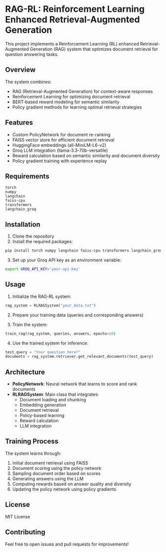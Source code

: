 # RAG-RL: Reinforcement Learning Enhanced Retrieval-Augmented Generation

This project implements a Reinforcement Learning (RL) enhanced Retrieval-Augmented Generation (RAG) system that optimizes document retrieval for question answering tasks.

## Overview

The system combines:
- RAG (Retrieval-Augmented Generation) for context-aware responses
- Reinforcement Learning for optimizing document retrieval
- BERT-based reward modeling for semantic similarity
- Policy gradient methods for learning optimal retrieval strategies

## Features

- Custom PolicyNetwork for document re-ranking
- FAISS vector store for efficient document retrieval
- HuggingFace embeddings (all-MiniLM-L6-v2)
- Groq LLM integration (llama-3.3-70b-versatile)
- Reward calculation based on semantic similarity and document diversity
- Policy gradient training with experience replay

## Requirements

```
torch
numpy
langchain
faiss-cpu
transformers
langchain_groq
```

## Installation

1. Clone the repository
2. Install the required packages:
```bash
pip install torch numpy langchain faiss-cpu transformers langchain_groq
```
3. Set up your Groq API key as an environment variable:
```bash
export GROQ_API_KEY='your-api-key'
```

## Usage

1. Initialize the RAG-RL system:
```python
rag_system = RLRAGSystem("your_data.txt")
```

2. Prepare your training data (queries and corresponding answers)

3. Train the system:
```python
train_rag(rag_system, queries, answers, epochs=50)
```

4. Use the trained system for inference:
```python
test_query = "Your question here?"
documents = rag_system.retriever.get_relevant_documents(test_query)
```

## Architecture

- **PolicyNetwork**: Neural network that learns to score and rank documents
- **RLRAGSystem**: Main class that integrates:
  - Document loading and chunking
  - Embedding generation
  - Document retrieval
  - Policy-based learning
  - Reward calculation
  - LLM integration

## Training Process

The system learns through:
1. Initial document retrieval using FAISS
2. Document scoring using the policy network
3. Sampling document order based on scores
4. Generating answers using the LLM
5. Computing rewards based on answer quality and diversity
6. Updating the policy network using policy gradients

## License

MIT License

## Contributing

Feel free to open issues and pull requests for improvements!